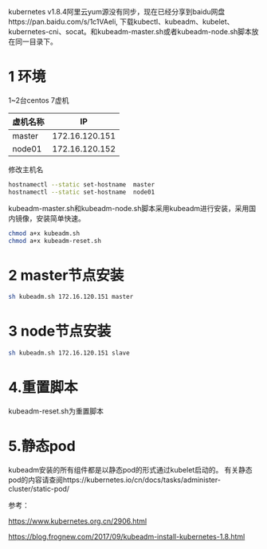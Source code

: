 kubernetes v1.8.4阿里云yum源没有同步，现在已经分享到baidu网盘https://pan.baidu.com/s/1c1VAeli,
下载kubectl、kubeadm、kubelet、kubernetes-cni、socat。和kubeadm-master.sh或者kubeadm-node.sh脚本放在同一目录下。

# 1 环境

1~2台centos 7虚机

| 虚机名称        | IP            |
| ------------- |:-------------:|
| master        | 172.16.120.151|
| node01        | 172.16.120.152|


修改主机名
```bash
hostnamectl --static set-hostname  master
hostnamectl --static set-hostname  node01
```

kubeadm-master.sh和kubeadm-node.sh脚本采用kubeadm进行安装，采用国内镜像，安装简单快速。

```bash
chmod a+x kubeadm.sh
chmod a+x kubeadm-reset.sh
```


# 2 master节点安装
```bash
sh kubeadm.sh 172.16.120.151 master
```

# 3 node节点安装
```bash
sh kubeadm.sh 172.16.120.151 slave
```

# 4.重置脚本
kubeadm-reset.sh为重置脚本

# 5.静态pod
kubeadm安装的所有组件都是以静态pod的形式通过kubelet启动的。
有关静态pod的内容请查阅https://kubernetes.io/cn/docs/tasks/administer-cluster/static-pod/



参考：

https://www.kubernetes.org.cn/2906.html


https://blog.frognew.com/2017/09/kubeadm-install-kubernetes-1.8.html
